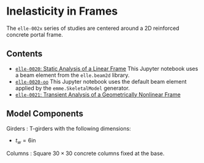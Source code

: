 # Inelasticity in Frames

The `elle-002x` series of studies are centered around a 2D reinforced concrete portal frame.


## Contents

- [`elle-0020`: Static Analysis of a Linear Frame](elle-0020) This Jupyter notebook uses a beam element from the `elle.beam2d` library.
- [`elle-0020-oo`](elle-0020) This Jupyter notebook uses the default beam element applied by the `emme.SkeletalModel` generator.
- [`elle-0021`: Transient Analysis of a Geometrically Nonlinear Frame](elle-0021)

<!-- - [`opsy-0020`]() -->



## Model Components

Girders
: T-girders with the following dimensions:

  - $t_w = 6\text{in}$

Columns
: Square $30\times 30$ concrete columns fixed at the base.

